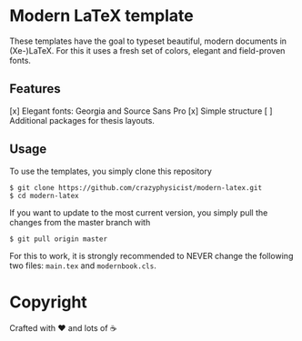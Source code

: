 # Modern LaTeX template

These templates have the goal to typeset beautiful, modern documents in (Xe-)LaTeX.
For this it uses a fresh set of colors, elegant and field-proven fonts.

## Features

[x] Elegant fonts: Georgia and Source Sans Pro
[x] Simple structure
[ ] Additional packages for thesis layouts.

## Usage

To use the templates, you simply clone this repository
```
$ git clone https://github.com/crazyphysicist/modern-latex.git
$ cd modern-latex
```
If you want to update to the most current version, you simply pull the changes
from the master branch with
```
$ git pull origin master
```
For this to work, it is strongly recommended to NEVER change the following two files:
`main.tex` and `modernbook.cls`.

# Copyright

Crafted  with :heart: and lots of :coffee:
